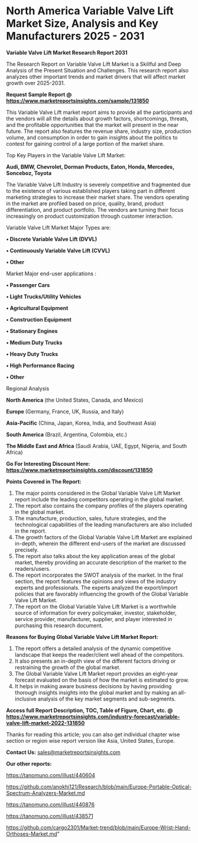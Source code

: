 # North America Variable Valve Lift Market Size, Analysis and Key Manufacturers 2025 - 2031

<strong>Variable Valve Lift Market Research Report 2031</strong>

The Research Report on Variable Valve Lift Market is a Skillful and Deep Analysis of the Present Situation and Challenges. This research report also analyzes other important trends and market drivers that will affect market growth over 2025-2031.

<strong>Request Sample Report @ <a href=https://www.marketreportsinsights.com/sample/131850>https://www.marketreportsinsights.com/sample/131850</a></strong>

This Variable Valve Lift market report aims to provide all the participants and the vendors will all the details about growth factors, shortcomings, threats, and the profitable opportunities that the market will present in the near future. The report also features the revenue share, industry size, production volume, and consumption in order to gain insights about the politics to contest for gaining control of a large portion of the market share.

Top Key Players in the Variable Valve Lift Market:

<strong>Audi, BMW, Chevrolet, Dorman Products, Eaton, Honda, Mercedes, Sonceboz, Toyota</strong>

The Variable Valve Lift Industry is severely competitive and fragmented due to the existence of various established players taking part in different marketing strategies to increase their market share. The vendors operating in the market are profiled based on price, quality, brand, product differentiation, and product portfolio. The vendors are turning their focus increasingly on product customization through customer interaction.

Variable Valve Lift Market Major Types are:

<strong>• Discrete Variable Valve Lift (DVVL)

• Continuously Variable Valve Lift (CVVL)

• Other</strong>

Market Major end-user applications :

<strong>• Passenger Cars

• Light Trucks/Utility Vehicles

• Agricultural Equipment

• Construction Equipment

• Stationary Engines

• Medium Duty Trucks

• Heavy Duty Trucks

• High Performance Racing

• Other</strong>

Regional Analysis

</u><strong><b>North America</b></strong> (the United States, Canada, and Mexico)

<strong><b>Europe </b></strong>(Germany, France, UK, Russia, and Italy)

<strong><b>Asia-Pacific</b></strong> (China, Japan, Korea, India, and Southeast Asia)

<strong><b>South America</b></strong> (Brazil, Argentina, Colombia, etc.)

<strong><b>The Middle East and Africa</b></strong> (Saudi Arabia, UAE, Egypt, Nigeria, and South Africa)

<strong>Go For Interesting Discount Here: <a href=https://www.marketreportsinsights.com/discount/131850>https://www.marketreportsinsights.com/discount/131850</a></strong>

<strong>Points Covered in The Report:</strong>
<ol>
  <li>The major points considered in the Global Variable Valve Lift Market report include the leading competitors operating in the global market.</li>
  <li>The report also contains the company profiles of the players operating in the global market.</li>
  <li>The manufacture, production, sales, future strategies, and the technological capabilities of the leading manufacturers are also included in the report.</li>
  <li>The growth factors of the Global Variable Valve Lift Market are explained in-depth, wherein the different end-users of the market are discussed precisely.</li>
  <li>The report also talks about the key application areas of the global market, thereby providing an accurate description of the market to the readers/users.</li>
  <li>The report incorporates the SWOT analysis of the market. In the final section, the report features the opinions and views of the industry experts and professionals. The experts analyzed the export/import policies that are favorably influencing the growth of the Global Variable Valve Lift Market.</li>
  <li>The report on the Global Variable Valve Lift Market is a worthwhile source of information for every policymaker, investor, stakeholder, service provider, manufacturer, supplier, and player interested in purchasing this research document.</li>
</ol>
<strong>Reasons for Buying Global Variable Valve Lift Market Report:</strong>

<ol>
  <li>The report offers a detailed analysis of the dynamic competitive landscape that keeps the reader/client well ahead of the competitors.</li>
  <li>It also presents an in-depth view of the different factors driving or restraining the growth of the global market.</li>
  <li>The Global Variable Valve Lift Market report provides an eight-year forecast evaluated on the basis of how the market is estimated to grow.</li>
  <li>It helps in making aware business decisions by having providing thorough insights insights into the global market and by making an all-inclusive analysis of the key market segments and sub-segments.</li>
</ol>
<strong>Access full Report Description, TOC, Table of Figure, Chart, etc. @ <a href=https://www.marketreportsinsights.com/industry-forecast/variable-valve-lift-market-2022-131850>https://www.marketreportsinsights.com/industry-forecast/variable-valve-lift-market-2022-131850</a></strong>


Thanks for reading this article; you can also get individual chapter wise section or region wise report version like Asia, United States, Europe.

<strong>Contact Us:</strong>
sales@marketreportsinsights.com

<strong>Our other reports:</strong>

<a href=https://tanomuno.com/illust/440604>https://tanomuno.com/illust/440604</a>

<a href=https://github.com/anokhi121/Research/blob/main/Europe-Portable-Optical-Spectrum-Analyzers-Market.md>https://github.com/anokhi121/Research/blob/main/Europe-Portable-Optical-Spectrum-Analyzers-Market.md</a>

<a href=https://tanomuno.com/illust/440876>https://tanomuno.com/illust/440876</a>

<a href=https://tanomuno.com/illust/438571>https://tanomuno.com/illust/438571</a>

<a href=https://github.com/cargo2301/Market-trend/blob/main/Europe-Wrist-Hand-Orthoses-Market.md>https://github.com/cargo2301/Market-trend/blob/main/Europe-Wrist-Hand-Orthoses-Market.md</a>"
